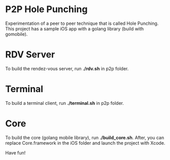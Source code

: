 # P2P Hole Punching

Experimentation of a peer to peer technique that is called Hole Punching.
This project has a sample iOS app with a golang library (build with gomobile).

# RDV Server

To build the rendez-vous server, run **./rdv.sh** in p2p folder.

# Terminal

To build a terminal client, run **./terminal.sh** in p2p folder.

# Core

To build the core (golang mobile library), run **./build_core.sh**.
After, you can replace Core.framework in the iOS folder and launch the project with Xcode.

Have fun!
